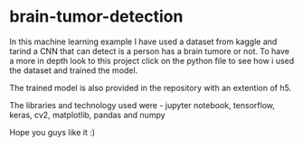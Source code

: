 # brain-tumor-detection

In this machine learning example I have used a dataset from kaggle and tarind a CNN that can detect is a person has a brain tumore or not.
To have a more in depth look to this project click on the python file to see how i used the dataset and trained the model.

The trained model is also provided in the repository with an extention of h5.

The libraries and technology used were -  jupyter notebook, tensorflow, keras, cv2, matplotlib, pandas and numpy


Hope you guys like it :)
